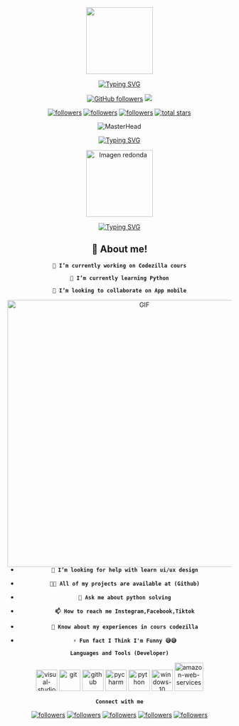 <div id="header" align="center">
  <img src="https://media.giphy.com/media/qEqiI3Oq7vBkoE236M/giphy.gif" width="150"/>

<a href="https://git.io/typing-svg"><img src="https://readme-typing-svg.herokuapp.com?font=Bungee+Spice&size=30&pause=1000&color=1D2EF7&background=FF60F100&center=true&vCenter=true&width=435&lines=Hi+There!+👋;+🇵🇸I'm+Mohamed+Rida🇩🇿" alt="Typing SVG" /></a>

[![GitHub followers](https://img.shields.io/github/followers/hikodz?label=Github%20Followers&style=for-the-badge)](https://github.com/hikodz)
![](https://komarev.com/ghpvc/?username=hikodz&color=brightgreen&style=for-the-badge)


 <p align="center">
      <a href="mailto:m.bloul.inf@lagh-univ.dz">
         <img alt="followers" title="Follow me on Gmail" src="https://img.shields.io/badge/Gmail-D14836?style=for-the-badge&logo=gmail&logoColor=white"/></a>
      <a href="https://discord.gg/563971987144310796">
         <img alt="followers" title="Follow me on Discord" src="https://img.shields.io/badge/Discord-7289DA?style=for-the-badge&logo=discord&logoColor=white"/></a>
      <a href="https://instagram.com/hiko_dz">
         <img alt="followers" title="Follow me on Instagram" src="https://img.shields.io/badge/Instagram-E4405F?style=for-the-badge&logo=instagram&logoColor=white"/></a>
      <a href="https://github.com/hikodz?tab=repositories&sort=stargazers">
         <img alt="total stars" title="Total stars on GitHub" src="https://custom-icon-badges.demolab.com/github/stars/hikodz?color=55960c&style=for-the-badge&labelColor=488207&logo=star"/></a>
      
   </p>


![MasterHead](https://1.bp.blogspot.com/-7A4WynwLsMw/XbBpCXG8fHI/AAAAAAAAMt4/uOa1bpLskYgrwGbllhSu2SDj_Mig8SXJQCLcBGAsYHQ/s1600/2000_600px.gif)


<a href="https://git.io/typing-svg"><img src="https://readme-typing-svg.herokuapp.com?font=Foldit&size=32&pause=1000&color=1D2EF7&background=FF60F100&center=true&vCenter=true&width=435&lines=🇵🇸🇩🇿Hi👋,I'm+HIKO🇵🇸🇩🇿" alt="Typing SVG" /></a>


<p align="center">
  <img src="https://cdn-icons-png.flaticon.com/512/25/25231.png" alt="Imagen redonda" width="150px">
</p>

<a href="https://git.io/typing-svg"><img src="https://readme-typing-svg.herokuapp.com?font=Bungee+Spice&size=30&pause=1000&color=1D2EF7&background=FF60F100&center=true&vCenter=true&width=435&lines=Python+Junior" alt="Typing SVG" /></a>

## 🚀 About me!
**`🔭 I’m currently working on Codezilla cours`** 

**`🌱 I’m currently learning Python`** 

**`👯 I’m looking to collaborate on App mobile`** 

<p>
    <img src="https://www.dishalive.com/assets/oi/2.gif" align="right" alt="GIF" width="600px">
  <!--https://www.dishalive.com/assets/oi/2.gif https://www.aagnia.com/wp-content/uploads/2021/12/39998-web-development.gif https://valesh.dev/images/coder.gif-->
</p>


- **`🤝 I’m looking for help with learn ui/ux design`** 

- **`👨‍💻 All of my projects are available at (Github)`** 

- **`💬 Ask me about python solving`** 

- **`📫 How to reach me Instegram,Facebook,Tiktok`** 

- **`📄 Know about my experiences in cours codezilla`** 

- **`⚡ Fun fact I Think I'm Funny 😅😅`** 




**`Languages and Tools (Developer)`**


<img width="48" height="48" src="https://img.icons8.com/nolan/64/visual-studio-code-2019.png" alt="visual-studio-code-2019"/>
<img width="48" height="48" src="https://img.icons8.com/color/48/git.png" alt="git"/>
<img width="48" height="48" src="https://img.icons8.com/bubbles/50/github.png" alt="github"/>
<img width="48" height="48" src="https://img.icons8.com/color/48/pycharm.png" alt="pycharm"/>
<img width="48" height="48" src="https://img.icons8.com/clouds/100/python.png" alt="python"/>
<img width="48" height="48" src="https://img.icons8.com/clouds/100/windows-10.png" alt="windows-10"/>
<img width="64" height="64" src="https://img.icons8.com/nolan/64/amazon-web-services.png" alt="amazon-web-services"/>

**`Connect with me`**


<p align="center">
      <a href="mailto:m.bloul.inf@lagh-univ.dz ">
         <img alt="followers" title="Follow me on Gmail" src="https://img.shields.io/badge/Gmail-D14836?style=for-the-badge&logo=gmail&logoColor=white"/></a>
      <a href="https://wa.me/qr/6KN6H35KHVIOM1">
         <img alt="followers" title="Follow me on WhatsApp" src="https://img.shields.io/badge/WhatsApp-25D366?style=for-the-badge&logo=whatsapp&logoColor=white"/></a>
      <a href="https://discord.gg/z3ZjQhX7">
         <img alt="followers" title="Follow me on Discord" src="https://img.shields.io/badge/Discord-7289DA?style=for-the-badge&logo=discord&logoColor=white"/></a>
      <a href="https://www.facebook.com/moh.mohamede.7">
         <img alt="followers" title="Follow me on Facebook" src="https://img.shields.io/badge/Facebook-1877F2?style=for-the-badge&logo=facebook&logoColor=white"/></a>
      <a href="https://instagram.com/hiko_dz">
         <img alt="followers" title="Follow me on Instagram" src="https://img.shields.io/badge/Instagram-E4405F?style=for-the-badge&logo=instagram&logoColor=white"/></a>

   
   </p>
